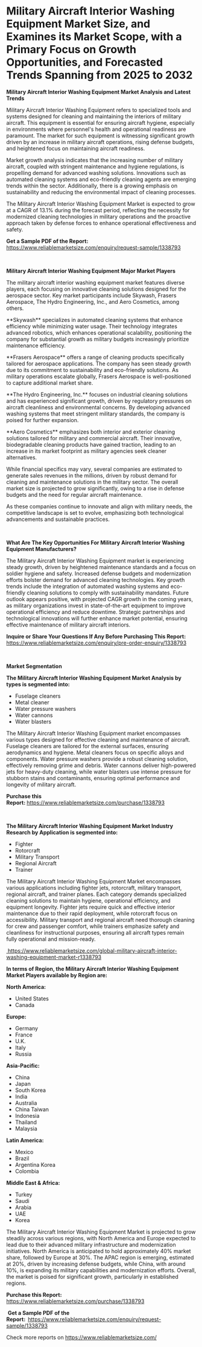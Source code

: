 <p><h1>Military Aircraft Interior Washing Equipment Market Size, and Examines its Market Scope, with a Primary Focus on Growth Opportunities, and Forecasted Trends Spanning from 2025 to 2032</h1></p><p><strong>Military Aircraft Interior Washing Equipment Market Analysis and Latest Trends</strong></p>
<p><p>Military Aircraft Interior Washing Equipment refers to specialized tools and systems designed for cleaning and maintaining the interiors of military aircraft. This equipment is essential for ensuring aircraft hygiene, especially in environments where personnel's health and operational readiness are paramount. The market for such equipment is witnessing significant growth driven by an increase in military aircraft operations, rising defense budgets, and heightened focus on maintaining aircraft readiness.</p><p>Market growth analysis indicates that the increasing number of military aircraft, coupled with stringent maintenance and hygiene regulations, is propelling demand for advanced washing solutions. Innovations such as automated cleaning systems and eco-friendly cleaning agents are emerging trends within the sector. Additionally, there is a growing emphasis on sustainability and reducing the environmental impact of cleaning processes. </p><p>The Military Aircraft Interior Washing Equipment Market is expected to grow at a CAGR of 13.1% during the forecast period, reflecting the necessity for modernized cleaning technologies in military operations and the proactive approach taken by defense forces to enhance operational effectiveness and safety.</p></p>
<p><strong>Get a Sample PDF of the Report:&nbsp;</strong> <a href="https://www.reliablemarketsize.com/enquiry/request-sample/1338793?utm_campaign=2995&utm_medium=2&utm_source=Github&utm_content=ia&utm_term=27032025&utm_id=military-aircraft-interior-washing-equipment">https://www.reliablemarketsize.com/enquiry/request-sample/1338793</a></p>
<p>&nbsp;</p>
<p><strong>Military Aircraft Interior Washing Equipment Major Market Players</strong></p>
<p><p>The military aircraft interior washing equipment market features diverse players, each focusing on innovative cleaning solutions designed for the aerospace sector. Key market participants include Skywash, Frasers Aerospace, The Hydro Engineering, Inc., and Aero Cosmetics, among others.</p><p>**Skywash** specializes in automated cleaning systems that enhance efficiency while minimizing water usage. Their technology integrates advanced robotics, which enhances operational scalability, positioning the company for substantial growth as military budgets increasingly prioritize maintenance efficiency.</p><p>**Frasers Aerospace** offers a range of cleaning products specifically tailored for aerospace applications. The company has seen steady growth due to its commitment to sustainability and eco-friendly solutions. As military operations escalate globally, Frasers Aerospace is well-positioned to capture additional market share.</p><p>**The Hydro Engineering, Inc.** focuses on industrial cleaning solutions and has experienced significant growth, driven by regulatory pressures on aircraft cleanliness and environmental concerns. By developing advanced washing systems that meet stringent military standards, the company is poised for further expansion.</p><p>**Aero Cosmetics** emphasizes both interior and exterior cleaning solutions tailored for military and commercial aircraft. Their innovative, biodegradable cleaning products have gained traction, leading to an increase in its market footprint as military agencies seek cleaner alternatives.</p><p>While financial specifics may vary, several companies are estimated to generate sales revenues in the millions, driven by robust demand for cleaning and maintenance solutions in the military sector. The overall market size is projected to grow significantly, owing to a rise in defense budgets and the need for regular aircraft maintenance.</p><p>As these companies continue to innovate and align with military needs, the competitive landscape is set to evolve, emphasizing both technological advancements and sustainable practices.</p></p>
<p>&nbsp;</p>
<p><strong>What Are The Key Opportunities For Military Aircraft Interior Washing Equipment Manufacturers?</strong></p>
<p><p>The Military Aircraft Interior Washing Equipment market is experiencing steady growth, driven by heightened maintenance standards and a focus on soldier hygiene and safety. Increased defense budgets and modernization efforts bolster demand for advanced cleaning technologies. Key growth trends include the integration of automated washing systems and eco-friendly cleaning solutions to comply with sustainability mandates. Future outlook appears positive, with projected CAGR growth in the coming years, as military organizations invest in state-of-the-art equipment to improve operational efficiency and reduce downtime. Strategic partnerships and technological innovations will further enhance market potential, ensuring effective maintenance of military aircraft interiors.</p></p>
<p><strong>Inquire or Share Your Questions If Any Before Purchasing This Report:</strong> <a href="https://www.reliablemarketsize.com/enquiry/pre-order-enquiry/1338793?utm_campaign=2995&utm_medium=2&utm_source=Github&utm_content=ia&utm_term=27032025&utm_id=military-aircraft-interior-washing-equipment">https://www.reliablemarketsize.com/enquiry/pre-order-enquiry/1338793</a></p>
<p>&nbsp;</p>
<p><strong>Market Segmentation</strong></p>
<p><strong>The Military Aircraft Interior Washing Equipment Market Analysis by types is segmented into:</strong></p>
<p><ul><li>Fuselage cleaners</li><li>Metal cleaner</li><li>Water pressure washers</li><li>Water cannons</li><li>Water blasters</li></ul></p>
<p><p>The Military Aircraft Interior Washing Equipment market encompasses various types designed for effective cleaning and maintenance of aircraft. Fuselage cleaners are tailored for the external surfaces, ensuring aerodynamics and hygiene. Metal cleaners focus on specific alloys and components. Water pressure washers provide a robust cleaning solution, effectively removing grime and debris. Water cannons deliver high-powered jets for heavy-duty cleaning, while water blasters use intense pressure for stubborn stains and contaminants, ensuring optimal performance and longevity of military aircraft.</p></p>
<p><strong>Purchase this Report:&nbsp;</strong><a href="https://www.reliablemarketsize.com/purchase/1338793?utm_campaign=2995&utm_medium=2&utm_source=Github&utm_content=ia&utm_term=27032025&utm_id=military-aircraft-interior-washing-equipment">https://www.reliablemarketsize.com/purchase/1338793</a></p>
<p>&nbsp;</p>
<p><strong>The Military Aircraft Interior Washing Equipment Market Industry Research by Application is segmented into:</strong></p>
<p><ul><li>Fighter</li><li>Rotorcraft</li><li>Military Transport</li><li>Regional Aircraft</li><li>Trainer</li></ul></p>
<p><p>The Military Aircraft Interior Washing Equipment Market encompasses various applications including fighter jets, rotorcraft, military transport, regional aircraft, and trainer planes. Each category demands specialized cleaning solutions to maintain hygiene, operational efficiency, and equipment longevity. Fighter jets require quick and effective interior maintenance due to their rapid deployment, while rotorcraft focus on accessibility. Military transport and regional aircraft need thorough cleaning for crew and passenger comfort, while trainers emphasize safety and cleanliness for instructional purposes, ensuring all aircraft types remain fully operational and mission-ready.</p></p>
<p><a href="https://www.reliablemarketsize.com/global-military-aircraft-interior-washing-equipment-market-r1338793?utm_campaign=2995&utm_medium=2&utm_source=Github&utm_content=ia&utm_term=27032025&utm_id=military-aircraft-interior-washing-equipment">&nbsp;https://www.reliablemarketsize.com/global-military-aircraft-interior-washing-equipment-market-r1338793</a></p>
<p><strong>In terms of Region, the Military Aircraft Interior Washing Equipment Market Players available by Region are:</strong></p>
<p>
    <p> <strong> North America: </strong>
        <ul>
            <li>United States</li>
            <li>Canada</li>
        </ul>
        </p> 
    <p> <strong> Europe: </strong>
        <ul>
            <li>Germany</li>
            <li>France</li>
            <li>U.K.</li>
            <li>Italy</li>
            <li>Russia</li>
        </ul>
        </p> 
    <p> <strong> Asia-Pacific: </strong>
        <ul>
            <li>China</li>
            <li>Japan</li>
            <li>South Korea</li>
            <li>India</li>
            <li>Australia</li>
            <li>China Taiwan</li>
            <li>Indonesia</li>
            <li>Thailand</li>
            <li>Malaysia</li>
        </ul>
        </p> 
    <p> <strong> Latin America: </strong>
        <ul>
            <li>Mexico</li>
            <li>Brazil</li>
            <li>Argentina Korea</li>
            <li>Colombia</li>
        </ul>
        </p> 
    <p> <strong> Middle East & Africa: </strong>
        <ul>
            <li>Turkey</li>
            <li>Saudi</li>
            <li>Arabia</li>
            <li>UAE</li>
            <li>Korea</li>
        </ul>
    </p>
    </p>
<p><p>The Military Aircraft Interior Washing Equipment Market is projected to grow steadily across various regions, with North America and Europe expected to lead due to their advanced military infrastructure and modernization initiatives. North America is anticipated to hold approximately 40% market share, followed by Europe at 30%. The APAC region is emerging, estimated at 20%, driven by increasing defense budgets, while China, with around 10%, is expanding its military capabilities and modernization efforts. Overall, the market is poised for significant growth, particularly in established regions.</p></p>
<p><strong>Purchase this Report: </strong><a href="https://www.reliablemarketsize.com/purchase/1338793?utm_campaign=2995&utm_medium=2&utm_source=Github&utm_content=ia&utm_term=27032025&utm_id=military-aircraft-interior-washing-equipment">https://www.reliablemarketsize.com/purchase/1338793</a></p>
<p>&nbsp;<strong>Get a Sample PDF of the Report:&nbsp;&nbsp;</strong><a href="https://www.reliablemarketsize.com/enquiry/request-sample/1338793?utm_campaign=2995&utm_medium=2&utm_source=Github&utm_content=ia&utm_term=27032025&utm_id=military-aircraft-interior-washing-equipment">https://www.reliablemarketsize.com/enquiry/request-sample/1338793</a></p>
<p><strong></strong></p>
<p>Check more reports on <a href="https://www.reliablemarketsize.com/?utm_campaign=2995&utm_medium=2&utm_source=Github&utm_content=ia&utm_term=27032025&utm_id=military-aircraft-interior-washing-equipment">https://www.reliablemarketsize.com/</a></p>